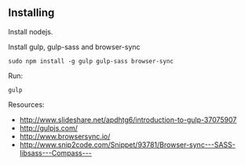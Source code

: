 Installing
----------

Install nodejs.

Install gulp, gulp-sass and browser-sync

    sudo npm install -g gulp gulp-sass browser-sync 


Run:

    gulp


Resources:

* http://www.slideshare.net/apdhtg6/introduction-to-gulp-37075907
* http://gulpjs.com/
* http://www.browsersync.io/
* http://www.snip2code.com/Snippet/93781/Browser-sync---SASS-libsass---Compass---
